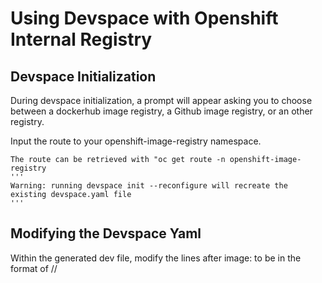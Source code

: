 # Using Devspace with Openshift Internal Registry

## Devspace Initialization
During devspace initialization, a prompt will appear asking you to choose between a dockerhub image registry, a Github image registry, or an other registry.

Input the route to your openshift-image-registry namespace.

    The route can be retrieved with "oc get route -n openshift-image-registry
    '''
    Warning: running devspace init --reconfigure will recreate the existing devspace.yaml file
    '''

## Modifying the Devspace Yaml
Within the generated dev file, modify the lines after image: to be in the format of <openshift registry url>/<target namespace>/<application name>


